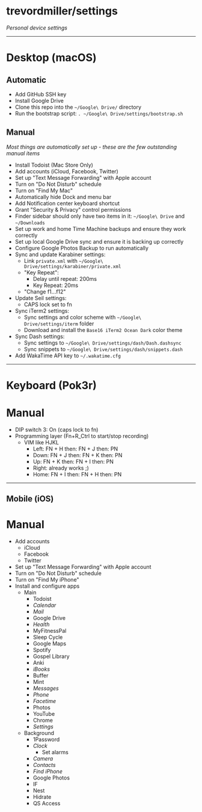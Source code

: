 # trevordmiller/settings

_Personal device settings_

---

# Desktop (macOS)

## Automatic
- Add GitHub SSH key
- Install Google Drive
- Clone this repo into the `~/Google\ Drive/` directory
- Run the bootstrap script: `. ~/Google\ Drive/settings/bootstrap.sh`

## Manual
_Most things are automatically set up - these are the few outstanding manual items_
- Install Todoist (Mac Store Only)
- Add accounts (iCloud, Facebook, Twitter)
- Set up "Text Message Forwarding" with Apple account
- Turn on "Do Not Disturb" schedule
- Turn on "Find My Mac"
- Automatically hide Dock and menu bar
- Add Notification center keyboard shortcut
- Grant "Security & Privacy" control permissions
- Finder sidebar should only have two items in it: `~/Google\ Drive` and `~/Downloads`
- Set up work and home Time Machine backups and ensure they work correctly
- Set up local Google Drive sync and ensure it is backing up correctly
- Configure Google Photos Backup to run automatically
- Sync and update Karabiner settings:
    - Link `private.xml` with `~/Google\ Drive/settings/karabiner/private.xml`
    - "Key Repeat":
        - Delay until repeat: 200ms
        - Key Repeat: 20ms
    - "Change f1...f12"
- Update Seil settings:
  - CAPS lock set to fn
- Sync iTerm2 settings:
  - Sync settings and color scheme with `~/Google\ Drive/settings/iterm` folder
  - Download and install the `Base16 iTerm2 Ocean Dark` color theme
- Sync Dash settings:
  - Sync settings to `~/Google\ Drive/settings/dash/Dash.dashsync`
  - Sync snippets to `~/Google\ Drive/settings/dash/snippets.dash`
- Add WakaTime API key to `~/.wakatime.cfg`

---

# Keyboard (Pok3r)

# Manual
- DIP switch 3: On (caps lock to fn)
- Programming layer (Fn+R_Ctrl to start/stop recording)
  - VIM like HJKL
    - Left: FN + H then: FN + J then: PN
    - Down: FN + J then: FN + K then: PN
    - Up: FN + K then: FN + I then: PN
    - Right: already works ;)
    - Home: FN + I then: FN + H then: PN

---

## Mobile (iOS)

# Manual
- Add accounts
  - iCloud
  - Facebook
  - Twitter
- Set up "Text Message Forwarding" with Apple account
- Turn on "Do Not Disturb" schedule
- Turn on "Find My iPhone"
- Install and configure apps
  - Main
    - Todoist
    - _Calendar_
    - _Mail_
    - Google Drive
    - _Health_
    - MyFitnessPal
    - Sleep Cycle
    - Google Maps
    - Spotify
    - Gospel Library
    - Anki
    - _iBooks_
    - Buffer
    - Mint
    - _Messages_
    - _Phone_
    - _Facetime_
    - Photos
    - YouTube
    - Chrome
    - _Settings_
  - Background
    - 1Password
    - _Clock_
      - Set alarms
    - _Camera_
    - _Contacts_
    - _Find iPhone_
    - Google Photos
    - IF
    - Nest
    - Hidrate
    - QS Access
